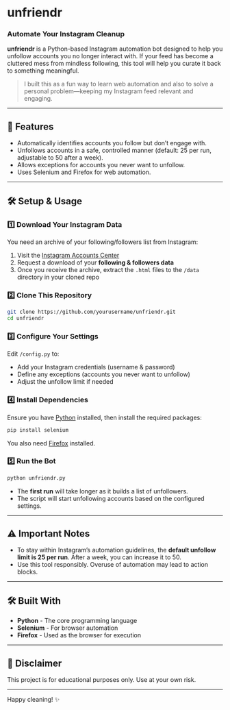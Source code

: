 # unfriendr

### Automate Your Instagram Cleanup

**unfriendr** is a Python-based Instagram automation bot designed to help you unfollow accounts you no longer interact with. If your feed has become a cluttered mess from mindless following, this tool will help you curate it back to something meaningful.

> I built this as a fun way to learn web automation and also to solve a personal problem—keeping my Instagram feed relevant and engaging.

---

## 🚀 Features
- Automatically identifies accounts you follow but don’t engage with.
- Unfollows accounts in a safe, controlled manner (default: 25 per run, adjustable to 50 after a week).
- Allows exceptions for accounts you never want to unfollow.
- Uses Selenium and Firefox for web automation.

---

## 🛠 Setup & Usage

### 1️⃣ Download Your Instagram Data
You need an archive of your following/followers list from Instagram:
1. Visit the [Instagram Accounts Center](https://accountscenter.instagram.com/info_and_permissions/dyi/)
2. Request a download of your **following & followers data**
3. Once you receive the archive, extract the `.html` files to the `/data` directory in your cloned repo

### 2️⃣ Clone This Repository
```sh
git clone https://github.com/yourusername/unfriendr.git
cd unfriendr
```

### 3️⃣ Configure Your Settings
Edit `/config.py` to:
- Add your Instagram credentials (username & password)
- Define any exceptions (accounts you never want to unfollow)
- Adjust the unfollow limit if needed

### 4️⃣ Install Dependencies
Ensure you have [Python](https://www.python.org/) installed, then install the required packages:
```sh
pip install selenium
```
You also need [Firefox](https://www.mozilla.org/en-US/firefox/) installed.

### 5️⃣ Run the Bot
```sh
python unfriendr.py
```
- The **first run** will take longer as it builds a list of unfollowers.
- The script will start unfollowing accounts based on the configured settings.

---

## ⚠️ Important Notes
- To stay within Instagram’s automation guidelines, the **default unfollow limit is 25 per run**. After a week, you can increase it to 50.
- Use this tool responsibly. Overuse of automation may lead to action blocks.

---

## 🛠 Built With
- **Python** - The core programming language
- **Selenium** - For browser automation
- **Firefox** - Used as the browser for execution

---

## 📜 Disclaimer
This project is for educational purposes only. Use at your own risk.

---

Happy cleaning! ✨
